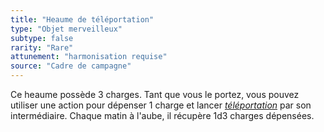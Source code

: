 ```yaml
---
title: "Heaume de téléportation"
type: "Objet merveilleux"
subtype: false
rarity: "Rare"
attunement: "harmonisation requise"
source: "Cadre de campagne"
---
```

Ce heaume possède 3 charges. Tant que vous le portez, vous pouvez utiliser une action pour dépenser 1 charge et lancer [_téléportation_](/grimoire/teleportation) par son intermédiaire. Chaque matin à l'aube, il récupère 1d3 charges dépensées.
